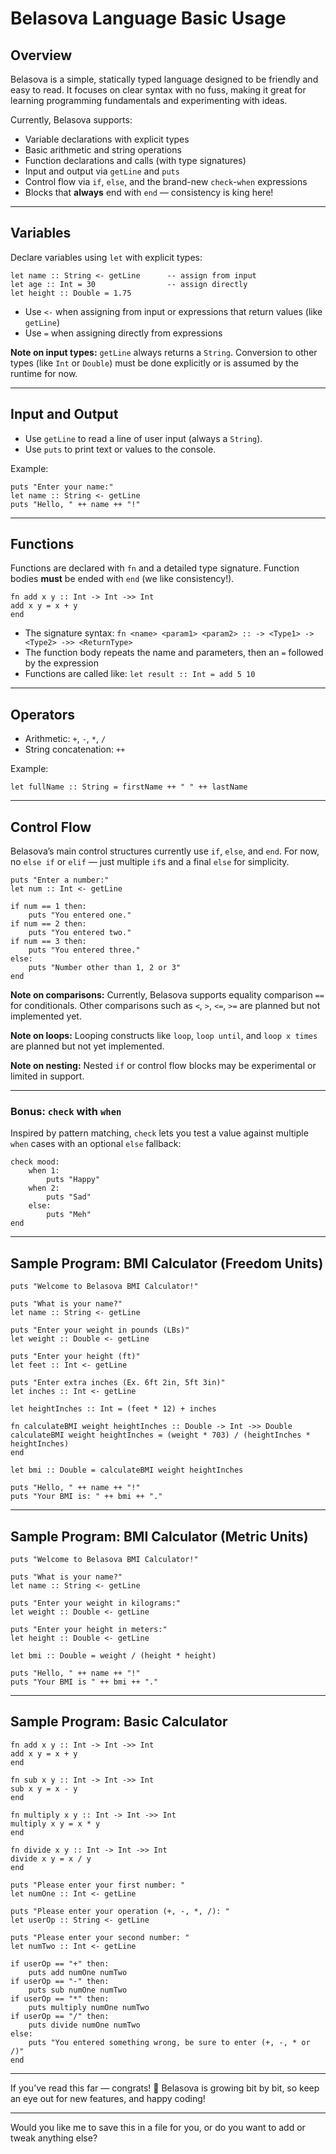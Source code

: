 # Belasova Language Basic Usage

## Overview

Belasova is a simple, statically typed language designed to be friendly and easy to read. It focuses on clear syntax with no fuss, making it great for learning programming fundamentals and experimenting with ideas.

Currently, Belasova supports:

* Variable declarations with explicit types
* Basic arithmetic and string operations
* Function declarations and calls (with type signatures)
* Input and output via `getLine` and `puts`
* Control flow via `if`, `else`, and the brand-new `check`-`when` expressions
* Blocks that **always** end with `end` — consistency is king here!

---

## Variables

Declare variables using `let` with explicit types:

```belasova
let name :: String <- getLine      -- assign from input
let age :: Int = 30                -- assign directly
let height :: Double = 1.75
```

* Use `<-` when assigning from input or expressions that return values (like `getLine`)
* Use `=` when assigning directly from expressions

**Note on input types:**
`getLine` always returns a `String`. Conversion to other types (like `Int` or `Double`) must be done explicitly or is assumed by the runtime for now.

---

## Input and Output

* Use `getLine` to read a line of user input (always a `String`).
* Use `puts` to print text or values to the console.

Example:

```belasova
puts "Enter your name:"
let name :: String <- getLine
puts "Hello, " ++ name ++ "!"
```

---

## Functions

Functions are declared with `fn` and a detailed type signature. Function bodies **must** be ended with `end` (we like consistency!).

```belasova
fn add x y :: Int -> Int ->> Int
add x y = x + y
end
```

* The signature syntax: `fn <name> <param1> <param2> :: -> <Type1> -> <Type2> ->> <ReturnType>`
* The function body repeats the name and parameters, then an `=` followed by the expression
* Functions are called like: `let result :: Int = add 5 10`

---

## Operators

* Arithmetic: `+`, `-`, `*`, `/`
* String concatenation: `++`

Example:

```belasova
let fullName :: String = firstName ++ " " ++ lastName
```

---

## Control Flow

Belasova’s main control structures currently use `if`, `else`, and `end`. For now, no `else if` or `elif` — just multiple `if`s and a final `else` for simplicity.

```belasova
puts "Enter a number:"
let num :: Int <- getLine

if num == 1 then:
    puts "You entered one."
if num == 2 then:
    puts "You entered two."
if num == 3 then:
    puts "You entered three."
else:
    puts "Number other than 1, 2 or 3"
end
```

**Note on comparisons:**
Currently, Belasova supports equality comparison `==` for conditionals. Other comparisons such as `<`, `>`, `<=`, `>=` are planned but not implemented yet.

**Note on loops:**
Looping constructs like `loop`, `loop until`, and `loop x times` are planned but not yet implemented.

**Note on nesting:**
Nested `if` or control flow blocks may be experimental or limited in support.

---

### Bonus: `check` with `when`

Inspired by pattern matching, `check` lets you test a value against multiple `when` cases with an optional `else` fallback:

```belasova
check mood:
    when 1:
        puts "Happy"
    when 2:
        puts "Sad"
    else:
        puts "Meh"
end
```

---

## Sample Program: BMI Calculator (Freedom Units)

```belasova
puts "Welcome to Belasova BMI Calculator!"

puts "What is your name?"
let name :: String <- getLine

puts "Enter your weight in pounds (LBs)"
let weight :: Double <- getLine

puts "Enter your height (ft)"
let feet :: Int <- getLine

puts "Enter extra inches (Ex. 6ft 2in, 5ft 3in)"
let inches :: Int <- getLine

let heightInches :: Int = (feet * 12) + inches

fn calculateBMI weight heightInches :: Double -> Int ->> Double
calculateBMI weight heightInches = (weight * 703) / (heightInches * heightInches)
end

let bmi :: Double = calculateBMI weight heightInches

puts "Hello, " ++ name ++ "!"
puts "Your BMI is: " ++ bmi ++ "."
```

---

## Sample Program: BMI Calculator (Metric Units)

```belasova
puts "Welcome to Belasova BMI Calculator!"

puts "What is your name?"
let name :: String <- getLine

puts "Enter your weight in kilograms:"
let weight :: Double <- getLine

puts "Enter your height in meters:"
let height :: Double <- getLine

let bmi :: Double = weight / (height * height)

puts "Hello, " ++ name ++ "!"
puts "Your BMI is " ++ bmi ++ "."
```

---

## Sample Program: Basic Calculator

```belasova
fn add x y :: Int -> Int ->> Int
add x y = x + y
end

fn sub x y :: Int -> Int ->> Int
sub x y = x - y
end

fn multiply x y :: Int -> Int ->> Int
multiply x y = x * y
end

fn divide x y :: Int -> Int ->> Int
divide x y = x / y
end

puts "Please enter your first number: "
let numOne :: Int <- getLine

puts "Please enter your operation (+, -, *, /): "
let userOp :: String <- getLine

puts "Please enter your second number: "
let numTwo :: Int <- getLine

if userOp == "+" then:
    puts add numOne numTwo
if userOp == "-" then:
    puts sub numOne numTwo
if userOp == "*" then:
    puts multiply numOne numTwo
if userOp == "/" then:
    puts divide numOne numTwo
else:
    puts "You entered something wrong, be sure to enter (+, -, * or /)"
end
```

---

If you’ve read this far — congrats! 🎉 Belasova is growing bit by bit, so keep an eye out for new features, and happy coding!

---

Would you like me to save this in a file for you, or do you want to add or tweak anything else?
